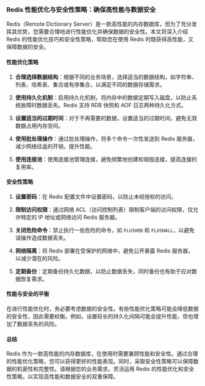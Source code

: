 ### **Redis 性能优化与安全性策略：确保高性能与数据安全**

Redis（Remote Dictionary Server）是一款高性能的内存数据库，但为了充分发挥其优势，您需要合理地进行性能优化并确保数据的安全性。本文将深入介绍 Redis 的性能优化技巧和安全性策略，帮助您在使用 Redis 时既获得高性能，又保障数据的安全。

#### **性能优化策略**

1. **合理选择数据结构**：根据不同的业务场景，选择适当的数据结构，如字符串、列表、哈希表、集合或有序集合，以满足不同的数据存储需求。

2. **使用持久化机制**：启用持久化机制，将内存中的数据定期写入磁盘，以防止系统故障时数据丢失。Redis 支持 RDB 快照和 AOF 日志两种持久化方式。

3. **设置适当的过期时间**：对于不再需要的数据，设置适当的过期时间，避免无效数据占用内存空间。

4. **使用批处理操作**：通过批处理操作，将多个命令一次性发送到 Redis 服务器，减少网络往返的开销，提升性能。

5. **使用连接池**：使用连接池管理连接，避免频繁地创建和销毁连接，提高连接的复用率。

#### **安全性策略**

1. **设置密码**：在 Redis 配置文件中设置密码，以防止未经授权的访问。

2. **限制访问权限**：通过网络 ACL（访问控制列表）限制客户端的访问权限，仅允许特定的 IP 地址或网络访问 Redis 服务器。

3. **关闭危险命令**：禁止执行一些危险的命令，如 `FLUSHDB` 和 `FLUSHALL`，以避免误操作造成数据丢失。

4. **网络隔离**：将 Redis 部署在受保护的网络中，避免公开暴露 Redis 服务器，以减少潜在的风险。

5. **定期备份**：定期备份持久化数据，以防止数据丢失，同时备份也有助于应对数据恢复需求。

#### **性能与安全的平衡**

在进行性能优化时，务必要考虑数据的安全性。有些性能优化策略可能会降低数据的安全性，因此需要权衡。例如，设置较长的持久化间隔可能会提升性能，但也增加了数据丢失的风险。

#### **总结**

Redis 作为一款高性能的内存数据库，在使用时需要兼顾性能和安全性。通过合理的性能优化策略，您可以获得更好的性能表现。同时，采取安全性策略可以保障数据的机密性和完整性。请根据您的业务需求，灵活运用 Redis 的性能优化和安全性策略，以实现高性能和数据安全的双重保障。